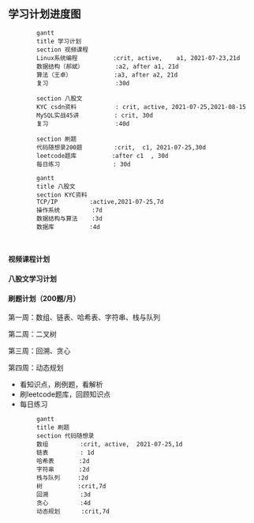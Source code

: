 

## 学习计划进度图



```mermaid
        gantt
        title 学习计划
        section 视频课程
        Linux系统编程          :crit, active,    a1, 2021-07-23,21d
        数据结构（郝斌）         :a2, after a1, 21d
        算法（王卓）            :a3, after a2, 21d
        复习                   :30d
        
        section 八股文
        KYC csdn资料           : crit, active, 2021-07-25,2021-08-15
        MySQL实战45讲          : crit, 30d
        复习                   :40d
        
        section 刷题
        代码随想录200题         :crit,  c1, 2021-07-25,30d
        leetcode题库          :after c1  , 30d
        每日练习               : 30d
```



```mermaid
        gantt
        title 八股文
        section KYC资料
        TCP/IP         :active,2021-07-25,7d
        操作系统         :7d
        数据结构与算法    :3d
        数据库          :4d
      
      

```







#### 视频课程计划

#### 八股文学习计划

#### 刷题计划（200题/月）

第一周：数组、链表、哈希表、字符串、栈与队列

第二周：二叉树

第三周：回溯、贪心

第四周：动态规划

* 看知识点，刷例题，看解析
* 刷leetcode题库，回顾知识点
* 每日练习

```mermaid
        gantt
        title 刷题
        section 代码随想录
        数组         :crit, active,  2021-07-25,1d
        链表         : 1d
        哈希表       :2d
        字符串       :2d
        栈与队列     :2d
        树          :crit,7d
        回溯         :3d
        贪心         :4d
        动态规划      :crit,7d


```

